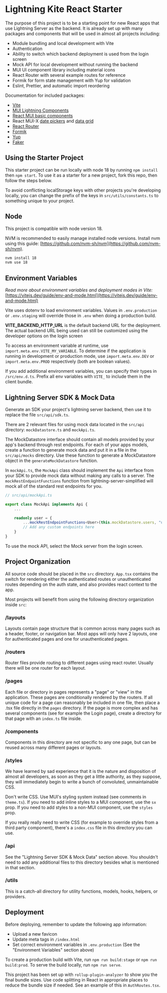 # Lightning Kite React Starter

The purpose of this project is to be a starting point for new React apps that use Lightning Server as the backend. It is already set up with many packages and components that will be used in almost all projects including:

- Module bundling and local development with Vite
- Authentication
- Ability to switch which backend deployment is used from the login screen
- Mock API for local development without running the backend
- MUI UI component library including material icons
- React Router with several example routes for reference
- Formik for form state management with Yup for validation
- Eslint, Prettier, and automatic import reordering

Documentation for included packages:

- [Vite](https://vitejs.dev/)
- [MUI Lightning Components](https://www.npmjs.com/package/@lightningkite/mui-lightning-components)
- [React MUI basic components](https://mui.com/material-ui/getting-started/overview/)
- React MUI-X [date pickers](https://mui.com/x/react-date-pickers/getting-started/) and [data grid](https://mui.com/x/react-data-grid/)
- [React Router](https://reactrouter.com/en/main/start/overview)
- [Formik](https://formik.org/docs/overview)
- [Yup](https://www.npmjs.com/package/yup)
- [Faker](https://fakerjs.dev/api/)

## Using the Starter Project

This starter project can be run locally with node 18 by running `npm install` then `npm start`. To use it as a starter for a new project, fork this repo, then follow the steps below.

To avoid conflicting localStorage keys with other projects you're developing locally, you can change the prefix of the keys in `src/utils/constants.ts` to something unique to your project.

## Node

This project is compatible with node version 18.

NVM is recommended to easily manage installed node versions. Install nvm using this guide: [https://github.com/nvm-sh/nvm](https://github.com/nvm-sh/nvm).

```bash
nvm install 18
nvm use 18
```

## Environment Variables

_Read more about environment variables and deployment modes in Vite:_ [https://vitejs.dev/guide/env-and-mode.html](https://vitejs.dev/guide/env-and-mode.html)

Vite uses dotenv to load environment variables. Values in `.env.production` or `.env.staging` will override those in `.env` when doing a production build.

**VITE_BACKEND_HTTP_URL** is the default backend URL for the deployment. The actual backend URL being used can still be customized using the developer options on the login screen

To access an environment variable at runtime, use `import.meta.env.VITE_MY_VARIABLE`. To determine if the application is running in development or production mode, use `import.meta.env.DEV` or `import.meta.env.PROD` respectively (both are boolean values).

If you add additional environment variables, you can specify their types in `/src/env.d.ts`. Prefix all env variables with `VITE_` to include them in the client bundle.

## Lightning Server SDK & Mock Data

Generate an SDK your project's lightning server backend, then use it to replace the file `src/api/sdk.ts`.

There are 2 relevant files for using mock data located in the `src/api` directory: `mockDatastore.ts` and `mockApi.ts`.

The MockDatastore interface should contain all models provided by your app's backend through rest endpoints. For each of your apps models, create a function to generate mock data and put it in a file in the `src/api/mocks` directory. Use these function to generate a MockDatastore object in the `generateMockDatastore` function.

In `mockApi.ts`, the `MockApi` class should implement the `Api` interface from your SDK to provide mock data without making any calls to a server. The `mockRestEndpointFunctions` function from lightning-server-simplified will mock all of the standard rest endpoints for you.

```typescript
// src/api/mockApi.ts

export class MockApi implements Api {
	...

	readonly user = {
		...mockRestEndpointFunctions<User>(this.mockDatastore.users, "user"),
		// Add any custom endpoints here
	}
}
```

To use the mock API, select the Mock server from the login screen.

## Project Organization

All source code should be placed in the `src` directory. `App.tsx` contains the switch for rendering either the authenticated routes or unauthenticated routes depending on the auth state, and also provides react context to the app.

Most projects will benefit from using the following directory organization inside `src`:

### /layouts

Layouts contain page structure that is common across many pages such as a header, footer, or navigation bar. Most apps will only have 2 layouts, one for authenticated pages and one for unauthenticated pages.

### /routers

Router files provide routing to different pages using react router. Usually there will be one router for each layout.

### /pages

Each file or directory in pages represents a "page" or "view" in the application. These pages are conditionally rendered by the routers. If all unique code for a page can reasonably be included in one file, then place a .tsx file directly in the `pages` directory. If the page is more complex and has several components (see for example the Login page), create a directory for that page with an `index.ts` file inside.

### /components

Components in this directory are not specific to any one page, but can be reused across many different pages or layouts.

### /styles

We have learned by sad experience that it is the nature and disposition of almost all developers, as soon as they get a little authority, as they suppose, they will immediately begin to write a bunch of convoluted, unmaintainable CSS.

Don't write CSS. Use MUI's styling system instead (see comments in `theme.ts`). If you need to add inline styles to a MUI component, use the `sx` prop. If you need to add styles to a non-MUI component, use the `styles` prop.

If you really really need to write CSS (for example to override styles from a third party component), there's a `index.css` file in this directory you can use.

### /api

See the "Lightning Server SDK & Mock Data" section above. You shouldn't need to add any additional files to this directory besides what is mentioned in that section.

### /utils

This is a catch-all directory for utility functions, models, hooks, helpers, or providers.

## Deployment

Before deploying, remember to update the following app information:

- Upload a new favicon
- Update meta tags in `/index.html`
- Set correct environment variables in `.env.production` (See the "Environment Variables" section above)

To create a production build with Vite, run `npm run build:stage` or `npm run build:prod`. To serve the build locally, run `npm run serve`.

This project has been set up with `rollup-plugin-analyzer` to show you the final bundle sizes. Use code splitting in React in appropriate places to reduce the bundle size if needed. See an example of this in `AuthRoutes.tsx`.
